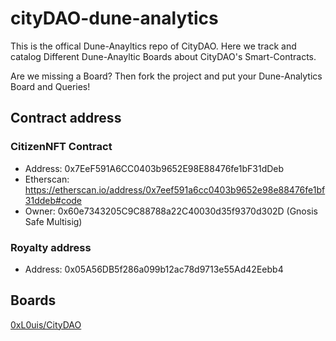 # cityDAO-dune-analytics

This is the offical Dune-Anayltics repo of CityDAO. Here we track and catalog Different Dune-Anayltic Boards about CityDAO's Smart-Contracts.

Are we missing a Board? Then fork the project and put your Dune-Analytics Board and Queries!

## Contract address
### CitizenNFT Contract
* Address: 0x7EeF591A6CC0403b9652E98E88476fe1bF31dDeb
* Etherscan: https://etherscan.io/address/0x7eef591a6cc0403b9652e98e88476fe1bf31ddeb#code
* Owner: 0x60e7343205C9C88788a22C40030d35f9370d302D (Gnosis Safe Multisig)

### Royalty address
* Address: 0x05A56DB5f286a099b12ac78d9713e55Ad42Eebb4


## Boards
[0xL0uis/CityDAO](https://dune.xyz/0xL0uis/CitizenDAO)

